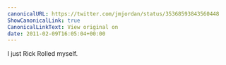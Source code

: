 ```yaml
---
canonicalURL: https://twitter.com/jmjordan/status/35368593843560448
ShowCanonicalLink: true
CanonicalLinkText: View original on
date: 2011-02-09T16:05:04+00:00
---
```

I just Rick Rolled myself.